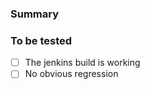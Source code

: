 ### Summary

<!-- Some context about this PR: screenshots are appreciated -->

### To be tested

- [ ] The jenkins build is working
- [ ] No obvious regression
  <!-- Put here everything that we should test to be sure that everything is working properly -->
